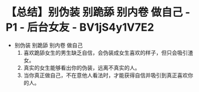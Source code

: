 # 【总结】别伪装 别跪舔 别内卷 做自己 - P1 - 后台女友 - BV1jS4y1V7E2

-   别伪装 别跪舔 别内卷 做自己
    1.  喜欢跪舔女生的男生缺乏自信，会伪装成女生喜欢的样子，但只会吸引渣女。
    2.  真实的女生能够看出你的伪装，远离不真实的人。
    3.  当你真正做自己，不在意他人看法时，才能获得自信并吸引到真正喜欢你的人。